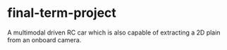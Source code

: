 # final-term-project
A multimodal driven RC car which is also capable of extracting a 2D plain from an onboard camera.
